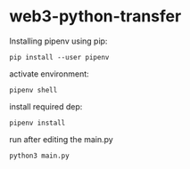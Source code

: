# web3-python-transfer


Installing pipenv using pip:

    pip install --user pipenv
activate environment:

    pipenv shell

install required dep:

    pipenv install

run after editing the main.py

    python3 main.py

